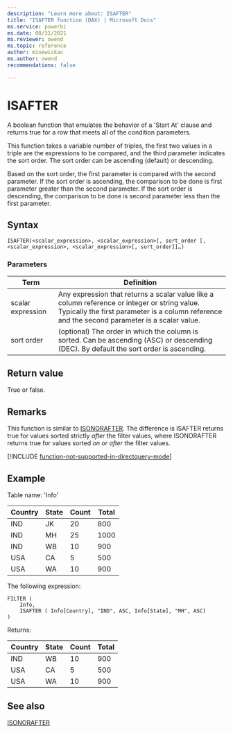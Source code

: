 ```yaml
---
description: "Learn more about: ISAFTER"
title: "ISAFTER function (DAX) | Microsoft Docs"
ms.service: powerbi 
ms.date: 08/31/2021
ms.reviewer: owend
ms.topic: reference
author: minewiskan
ms.author: owend 
recommendations: false

---
```

# ISAFTER
  
A boolean function that emulates the behavior of a 'Start At' clause and returns true for a row that meets all of the condition parameters.  
  
This function takes a variable number of triples, the first two values in a triple are the expressions to be compared, and the third parameter indicates the sort order. The sort order can be ascending (default) or descending.  
  
Based on the sort order, the first parameter is compared with the second parameter. If the sort order is ascending, the comparison to be done is first parameter greater than the second parameter. If the sort order is descending, the comparison to be done is second parameter less than the first parameter.  
  
## Syntax  
  
```DAX  
ISAFTER(<scalar_expression>, <scalar_expression>[, sort_order [, <scalar_expression>, <scalar_expression>[, sort_order]]…)  
```
  
### Parameters  
  
|Term|Definition|  
|--------|--------------|  
|scalar expression|Any expression that returns a scalar value like a column reference or integer or string value. Typically the first parameter is a column reference and the second parameter is a scalar value.|  
|sort order|(optional) The order in which the column is sorted. Can be ascending (ASC) or descending (DEC). By default the sort order is ascending.|  
  
## Return value

True or false.  

## Remarks

This function is similar to [ISONORAFTER](isonorafter-function-dax.md). The difference is ISAFTER returns true for values sorted strictly *after* the filter values, where ISONORAFTER returns true for values sorted *on or after* the filter values.

[!INCLUDE [function-not-supported-in-directquery-mode](includes/function-not-supported-in-directquery-mode.md)]

## Example

Table name: 'Info'  
  
|Country|State|Count|Total|  
|-----------|---------|---------|---------|  
|IND|JK|20|800|  
|IND|MH|25|1000|  
|IND|WB|10|900|  
|USA|CA|5|500|  
|USA|WA|10|900|  

The following expression:

```dax
FILTER (
    Info, 
    ISAFTER ( Info[Country], "IND", ASC, Info[State], "MH", ASC)
)  
```

Returns:

|Country|State|Count|Total|  
|-----------|---------|---------|---------|  
|IND|WB|10|900|  
|USA|CA|5|500|  
|USA|WA|10|900|  

## See also

[ISONORAFTER](isonorafter-function-dax.md)